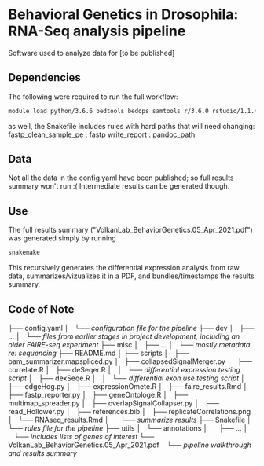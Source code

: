 # Behavioral Genetics in Drosophila: RNA-Seq analysis pipeline

Software used to analyze data for [to be published]

## Dependencies

The following were required to run the full workflow:
```bash
module load python/3.6.6 bedtools bedops samtools r/3.6.0 rstudio/1.1.453 bowtie sratoolkit subread
```

as well, the Snakefile includes rules with hard paths that will need changing:
fastp_clean_sample_pe	:	fastp
write_report	:	pandoc_path


## Data

Not all the data in the config.yaml have been published; so full results summary won't run :( Intermediate results can be generated though.


## Use

The full results summary ("VolkanLab_BehaviorGenetics.05_Apr_2021.pdf") was generated simply by running 

```bash
snakemake
```

This recursively generates the differential expression analysis from raw data, summarizes/vizualizes it in a PDF, and bundles/timestamps the results summary.

## Code of Note


├── config.yaml
│   └── <i>configuration file for the pipeline</i>
├── dev
│   ├── ...
│   └── <i>files from earlier stages in project development, including an older FAIRE-seq experiment</i>
├── misc
│   ├── ...
│   └── <i>mostly metadata re: sequencing</i>
├── README.md
│
├── scripts
│   ├── bam_summarizer.mapspliced.py
│   ├── collapsedSignalMerger.py
│   ├── correlate.R
│   ├── deSeqer.R
│   │   └── <i>differential expression testing script</i>
│   ├── dexSeqe.R
│   │   └── <i>differential exon use testing script</i>
│   ├── edgeHog.py
│   ├── expressionOmete.R
│   ├── faire_results.Rmd
│   ├── fastp_reporter.py
│   ├── geneOntologe.R
│   ├── multimap_spreader.py
│   ├── overlapSignalCollapser.py
│   ├── read_Hollower.py
│   ├── references.bib
│   ├── replicateCorrelations.png
│   └── RNAseq_results.Rmd
│      └── <i>summarize results</i>
├── Snakefile
│   └── <i>rules file for the pipeline</i>
├── utils
│   └── annotations
│       ├── ...
│       └── <i>includes lists of genes of interest</i>
└── VolkanLab_BehaviorGenetics.05_Apr_2021.pdf
   └── <i>pipeline walkthrough and results summary</i>







